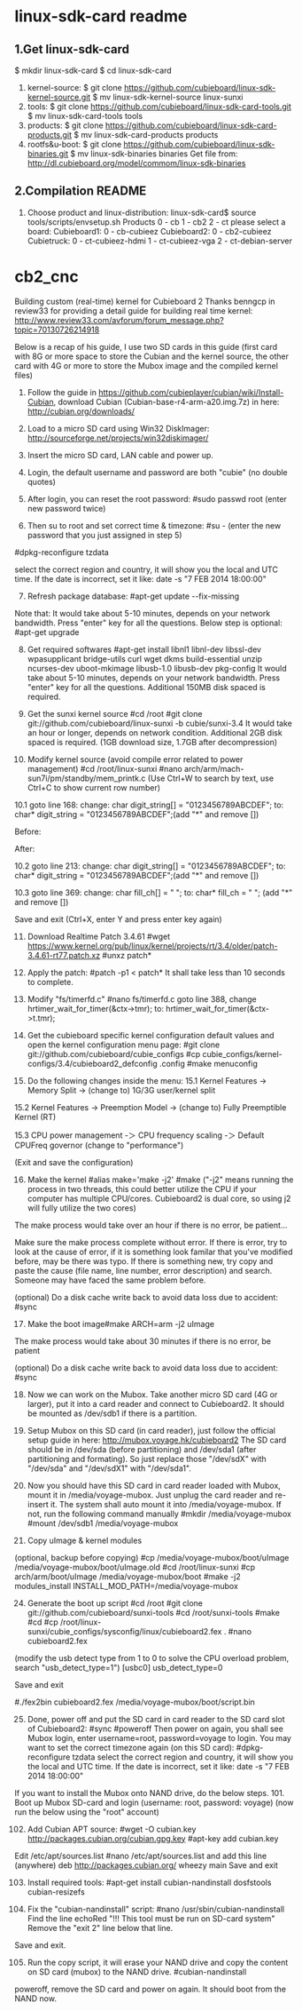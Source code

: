 
linux-sdk-card readme
=====================
1.Get linux-sdk-card
--------------------

$ mkdir linux-sdk-card
$ cd linux-sdk-card
1) kernel-source:
$ git clone https://github.com/cubieboard/linux-sdk-kernel-source.git
$ mv linux-sdk-kernel-source linux-sunxi
2) tools:
$ git clone https://github.com/cubieboard/linux-sdk-card-tools.git
$ mv linux-sdk-card-tools tools
3) products:
$ git clone https://github.com/cubieboard/linux-sdk-card-products.git
$ mv linux-sdk-card-products products
4) rootfs&u-boot:
$ git clone https://github.com/cubieboard/linux-sdk-binaries.git
$ mv linux-sdk-binaries binaries
Get file from:
http://dl.cubieboard.org/model/commom/linux-sdk-binaries 


2.Compilation README
--------------------

1) Choose product and linux-distribution: 
linux-sdk-card$ source tools/scripts/envsetup.sh 
Products
   0 - cb
   1 - cb2
   2 - ct
please select a board:
Cubieboard1:
   0 - cb-cubieez
Cubieboard2:
   0 - cb2-cubieez
Cubietruck:
   0 - ct-cubieez-hdmi
   1 - ct-cubieez-vga
   2 - ct-debian-server

# cb2_cnc

Building custom (real-time) kernel for Cubieboard 2
Thanks benngcp in review33 for providing a detail guide for building real time kernel:
http://www.review33.com/avforum/forum_message.php?topic=70130726214918

Below is a recap of his guide, I use two SD cards in this guide (first card with 8G or more space to store the Cubian and the kernel source, the other card with 4G or more to store the Mubox image and the compiled kernel files)

1. Follow the guide in https://github.com/cubieplayer/cubian/wiki/Install-Cubian, download Cubian (Cubian-base-r4-arm-a20.img.7z) in here: http://cubian.org/downloads/


2. Load to a micro SD card using Win32 DiskImager:
http://sourceforge.net/projects/win32diskimager/

3. Insert the micro SD card, LAN cable and power up.

4. Login, the default username and password are both "cubie" (no double quotes)


5. After login, you can reset the root password:
#sudo passwd root
(enter new password twice)

6. Then su to root and set correct time & timezone:
#su -
(enter the new password that you just assigned in step 5)

#dpkg-reconfigure tzdata


select the correct region and country, it will show you the local and UTC time.
If the date is incorrect, set it like:
date -s "7 FEB 2014 18:00:00"


7. Refresh package database:
#apt-get update --fix-missing

Note that:
It would take about 5-10 minutes, depends on your network bandwidth. 
Press "enter" key for all the questions.
Below step is optional:
#apt-get upgrade

8. Get required softwares
#apt-get install libnl1 libnl-dev libssl-dev wpasupplicant bridge-utils curl wget dkms build-essential unzip ncurses-dev uboot-mkimage libusb-1.0 libusb-dev pkg-config 
It would take about 5-10 minutes, depends on your network bandwidth. 
Press "enter" key for all the questions.
Additional 150MB disk spaced is required.
9. Get the sunxi kernel source 
#cd /root
#git clone git://github.com/cubieboard/linux-sunxi -b cubie/sunxi-3.4
It would take an hour or longer, depends on network condition. 
Additional 2GB disk spaced is required. (1GB download size, 1.7GB after decompression)



10. Modify kernel source (avoid compile error related to power management)
#cd /root/linux-sunxi
#nano arch/arm/mach-sun7i/pm/standby/mem_printk.c
(Use Ctrl+W to search by text, use Ctrl+C to show current row number)


10.1 goto line 168: 
change: char digit_string[] = "0123456789ABCDEF";
to: char* digit_string = "0123456789ABCDEF";(add "*" and remove [])

Before:

  
After:


10.2 goto line 213: 
change: char digit_string[] = "0123456789ABCDEF";
to: char* digit_string = "0123456789ABCDEF";(add "*" and remove [])

10.3 goto line 369:
change: char fill_ch[] = "       ";
to: char* fill_ch = "       ";
(add "*" and remove [])

Save and exit (Ctrl+X, enter Y and press enter key again) 

 11. Download Realtime Patch 3.4.61
#wget https://www.kernel.org/pub/linux/kernel/projects/rt/3.4/older/patch-3.4.61-rt77.patch.xz
#unxz patch*

12. Apply the patch:
#patch -p1 < patch*
It shall take less than 10 seconds to complete.


13. Modify "fs/timerfd.c"
#nano fs/timerfd.c
goto line 388, change
hrtimer_wait_for_timer(&ctx->tmr);
to:
hrtimer_wait_for_timer(&ctx->t.tmr);
14. Get the cubieboard specific kernel configuration default values and open the kernel configuration menu page:
#git clone git://github.com/cubieboard/cubie_configs
#cp cubie_configs/kernel-configs/3.4/cubieboard2_defconfig .config
#make menuconfig

15. Do the following changes inside the menu:
15.1 Kernel Features -> Memory Split -> (change to) 1G/3G user/kernel split

15.2 Kernel Features -> Preemption Model -> (change to) Fully Preemptible Kernel (RT)


15.3 CPU power management -＞ CPU frequency scaling -＞ Default CPUFreq governor
(change to "performance") 

(Exit and save the configuration)



16. Make the kernel
#alias make='make -j2'
#make
("-j2" means running the process in two threads, this could better utilize the CPU if your computer has multiple CPU/cores. Cubieboard2 is dual core, so using j2 will fully utilize the two cores)

The make process would take over an hour if there is no error, be patient...

Make sure the make process complete without error. If there is error, try to look at the cause of error, if it is something look familar that you've modified before, may be there was typo. If there is something new, try copy and paste the cause (file name, line number, error description) and search. Someone may have faced the same problem before.



(optional) Do a disk cache write back to avoid data loss due to accident:
#sync

17. Make the boot image#make ARCH=arm -j2 uImage

The make process would take about 30 minutes if there is no error, be patient

(optional) Do a disk cache write back to avoid data loss due to accident:
#sync

18. Now we can work on the Mubox. Take another micro SD card (4G or larger), put it into a card reader and connect to Cubieboard2. It should be mounted as /dev/sdb1 if there is a partition.

19. Setup Mubox on this SD card (in card reader), just follow the official setup guide in here:
http://mubox.voyage.hk/cubieboard2
The SD card should be in /dev/sda (before partitioning) and /dev/sda1 (after partitioning and formating). So just replace those "/dev/sdX" with "/dev/sda" and "/dev/sdX1" with "/dev/sda1".

20. Now you should have this SD card in card reader loaded with Mubox, mount it in /media/voyage-mubox. Just unplug the card reader and re-insert it. The system shall auto mount it into /media/voyage-mubox. If not, run the following command manually
#mkdir /media/voyage-mubox
#mount /dev/sdb1 /media/voyage-mubox

21.  Copy uImage & kernel modules

(optional, backup before copying) 
#cp /media/voyage-mubox/boot/uImage /media/voyage-mubox/boot/uImage.old 
#cd /root/linux-sunxi
#cp arch/arm/boot/uImage /media/voyage-mubox/boot
#make -j2 modules_install INSTALL_MOD_PATH=/media/voyage-mubox

24. Generate the boot up script  #cd /root 
#git clone git://github.com/cubieboard/sunxi-tools
#cd /root/sunxi-tools
#make
#cd 
#cp /root/linux-sunxi/cubie_configs/sysconfig/linux/cubieboard2.fex .
#nano cubieboard2.fex

(modify the usb detect type from 1 to 0 to solve the CPU overload problem, search "usb_detect_type=1")
[usbc0]
usb_detect_type=0 

Save and exit


#./fex2bin cubieboard2.fex /media/voyage-mubox/boot/script.bin 

25. Done, power off and put the SD card in card reader to the SD card slot of Cubieboard2:
#sync
#poweroff
Then power on again, you shall see Mubox login, enter username=root, password=voyage to login. You may want to set the correct timezone again (on this SD card):
#dpkg-reconfigure tzdata
select the correct region and country, it will show you the local and UTC time.
If the date is incorrect, set it like:
date -s "7 FEB 2014 18:00:00"







If you want to install the Mubox onto NAND drive, do the below steps. 
101. Boot up Mubox SD-card and login (username: root, password: voyage)
 (now run the below using the "root" account)

102. Add Cubian APT source:
#wget -O cubian.key http://packages.cubian.org/cubian.gpg.key 
#apt-key add cubian.key

Edit /etc/apt/sources.list
#nano /etc/apt/sources.list 
and add this line (anywhere)
deb http://packages.cubian.org/ wheezy main
Save and exit

103. Install required tools:
#apt-get install cubian-nandinstall dosfstools cubian-resizefs

104. Fix the "cubian-nandinstall" script:
#nano /usr/sbin/cubian-nandinstall
Find the line
echoRed "!!! This tool must be run on SD-card system"
Remove the "exit 2" line below that line.

Save and exit.


105. Run the copy script, it will erase your NAND drive and copy the content on SD card (mubox) to the NAND drive.
#cubian-nandinstall

poweroff, remove the SD card and power on again. It should boot from the NAND now.
